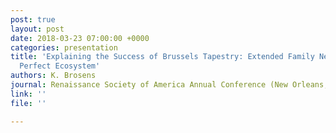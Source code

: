 ```yaml
---
post: true
layout: post
date: 2018-03-23 07:00:00 +0000
categories: presentation
title: 'Explaining the Success of Brussels Tapestry: Extended Family Networks as the
  Perfect Ecosystem'
authors: K. Brosens
journal: Renaissance Society of America Annual Conference (New Orleans, 22–24.3.2018)
link: ''
file: ''

---
```

